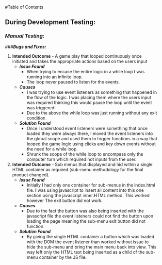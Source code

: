 #Table of Contents

## **During Development Testing:**

### ***Manual Testing:***

###***Bugs and Fixes:***

1. **Intended Outcome** - A game play that looped continuously once initiated and takes the appropriate actions based on the users input
   * ***Issue Found***
        * When trying to encase the entire logic in a while loop I was running into an infinite loop.
        * The loop never paused to listen for the events.
   * ***Causes***
        * I was trying to use event listeners as something that happened in the flow of the logic. I was placing them where the users input was required thinking this would pause the loop until the event was triggered.
        * Due to the above the while loop was just running without any exit condition.
   * ***Solution Found***
        * Once I understood event listeners were something that once loaded they were always there, I moved the event listeners into the global scope and used them to trigger functions in a way that looped the game logic using clicks and key down events without the need for a while loop. 
        * Shrunk the scope of the while loop to encompass only the computer turn which required not inputs from the user.
1. **Intended Outcome** - Sub menus that displayed and hid within a single HTML container as required (sub-menu methodology for the final product changed).
   * ***Issue Found***
        * Initially I had only one container for sub-menus in the index.html file. I was using javascript to insert all content into this one section using the javascript inner.HTML method. This worked however The exit button did not work.
   * ***Causes***
        *  Due to the fact the button was also being inserted with the javascript file the event listeners could not find the button upon loading the page meaning the sub-menu exit button did not function.
   * ***Solution Found***
        * By giving the single HTML container a button which was loaded with the DOM the event listener than worked without issue to hide the sub-menu and bring the main menu back into view. This way left only the HTML text being inserted as a child of the sub-menu container by the JS file. 
         
